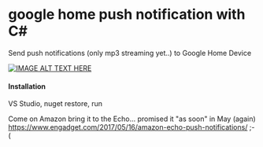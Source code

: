 # google home push notification with C#
Send push notifications (only mp3 streaming yet..) to Google Home Device

[![IMAGE ALT TEXT HERE](http://img.youtube.com/vi/BCcL5HGoNSM/0.jpg)](http://www.youtube.com/watch?v=BCcL5HGoNSM)

#### Installation
VS Studio, nuget restore, run

Come on Amazon bring it to the Echo... promised it "as soon" in May (again)
https://www.engadget.com/2017/05/16/amazon-echo-push-notifications/
;-(